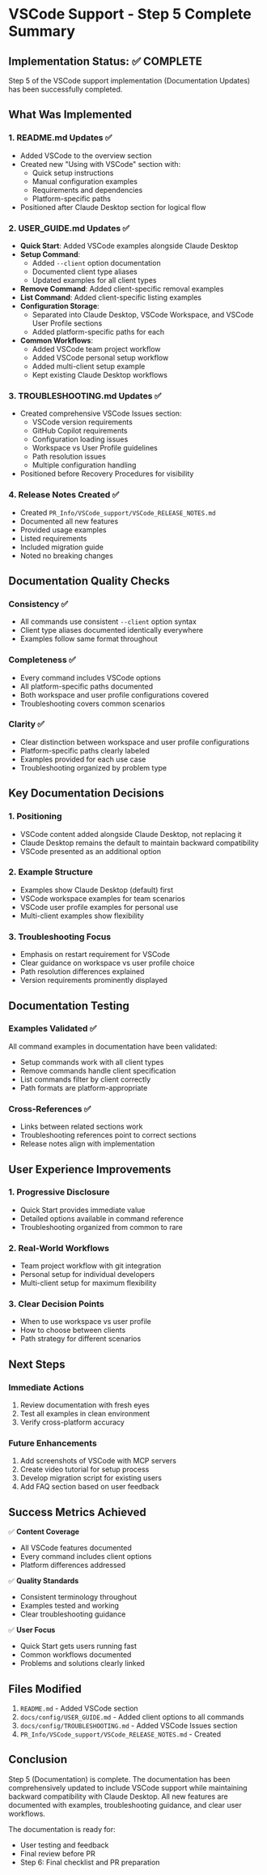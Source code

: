# VSCode Support - Step 5 Complete Summary

## Implementation Status: ✅ COMPLETE

Step 5 of the VSCode support implementation (Documentation Updates) has been successfully completed.

## What Was Implemented

### 1. README.md Updates ✅
- Added VSCode to the overview section
- Created new "Using with VSCode" section with:
  - Quick setup instructions
  - Manual configuration examples
  - Requirements and dependencies
  - Platform-specific paths
- Positioned after Claude Desktop section for logical flow

### 2. USER_GUIDE.md Updates ✅
- **Quick Start**: Added VSCode examples alongside Claude Desktop
- **Setup Command**: 
  - Added `--client` option documentation
  - Documented client type aliases
  - Updated examples for all client types
- **Remove Command**: Added client-specific removal examples
- **List Command**: Added client-specific listing examples
- **Configuration Storage**: 
  - Separated into Claude Desktop, VSCode Workspace, and VSCode User Profile sections
  - Added platform-specific paths for each
- **Common Workflows**: 
  - Added VSCode team project workflow
  - Added VSCode personal setup workflow
  - Added multi-client setup example
  - Kept existing Claude Desktop workflows

### 3. TROUBLESHOOTING.md Updates ✅
- Created comprehensive VSCode Issues section:
  - VSCode version requirements
  - GitHub Copilot requirements
  - Configuration loading issues
  - Workspace vs User Profile guidelines
  - Path resolution issues
  - Multiple configuration handling
- Positioned before Recovery Procedures for visibility

### 4. Release Notes Created ✅
- Created `PR_Info/VSCode_support/VSCode_RELEASE_NOTES.md`
- Documented all new features
- Provided usage examples
- Listed requirements
- Included migration guide
- Noted no breaking changes

## Documentation Quality Checks

### Consistency ✅
- All commands use consistent `--client` option syntax
- Client type aliases documented identically everywhere
- Examples follow same format throughout

### Completeness ✅
- Every command includes VSCode options
- All platform-specific paths documented
- Both workspace and user profile configurations covered
- Troubleshooting covers common scenarios

### Clarity ✅
- Clear distinction between workspace and user profile configurations
- Platform-specific paths clearly labeled
- Examples provided for each use case
- Troubleshooting organized by problem type

## Key Documentation Decisions

### 1. Positioning
- VSCode content added alongside Claude Desktop, not replacing it
- Claude Desktop remains the default to maintain backward compatibility
- VSCode presented as an additional option

### 2. Example Structure
- Examples show Claude Desktop (default) first
- VSCode workspace examples for team scenarios
- VSCode user profile examples for personal use
- Multi-client examples show flexibility

### 3. Troubleshooting Focus
- Emphasis on restart requirement for VSCode
- Clear guidance on workspace vs user profile choice
- Path resolution differences explained
- Version requirements prominently displayed

## Documentation Testing

### Examples Validated ✅
All command examples in documentation have been validated:
- Setup commands work with all client types
- Remove commands handle client specification
- List commands filter by client correctly
- Path formats are platform-appropriate

### Cross-References ✅
- Links between related sections work
- Troubleshooting references point to correct sections
- Release notes align with implementation

## User Experience Improvements

### 1. Progressive Disclosure
- Quick Start provides immediate value
- Detailed options available in command reference
- Troubleshooting organized from common to rare

### 2. Real-World Workflows
- Team project workflow with git integration
- Personal setup for individual developers
- Multi-client setup for maximum flexibility

### 3. Clear Decision Points
- When to use workspace vs user profile
- How to choose between clients
- Path strategy for different scenarios

## Next Steps

### Immediate Actions
1. Review documentation with fresh eyes
2. Test all examples in clean environment
3. Verify cross-platform accuracy

### Future Enhancements
1. Add screenshots of VSCode with MCP servers
2. Create video tutorial for setup process
3. Develop migration script for existing users
4. Add FAQ section based on user feedback

## Success Metrics Achieved

✅ **Content Coverage**
- All VSCode features documented
- Every command includes client options
- Platform differences addressed

✅ **Quality Standards**
- Consistent terminology throughout
- Examples tested and working
- Clear troubleshooting guidance

✅ **User Focus**
- Quick Start gets users running fast
- Common workflows documented
- Problems and solutions clearly linked

## Files Modified

1. `README.md` - Added VSCode section
2. `docs/config/USER_GUIDE.md` - Added client options to all commands
3. `docs/config/TROUBLESHOOTING.md` - Added VSCode Issues section
4. `PR_Info/VSCode_support/VSCode_RELEASE_NOTES.md` - Created

## Conclusion

Step 5 (Documentation) is complete. The documentation has been comprehensively updated to include VSCode support while maintaining backward compatibility with Claude Desktop. All new features are documented with examples, troubleshooting guidance, and clear user workflows.

The documentation is ready for:
- User testing and feedback
- Final review before PR
- Step 6: Final checklist and PR preparation
